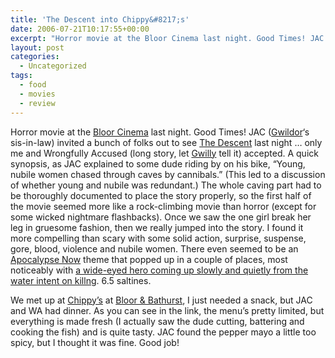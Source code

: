 ```yaml
---
title: 'The Descent into Chippy&#8217;s'
date: 2006-07-21T10:17:55+00:00
excerpt: "Horror movie at the Bloor Cinema last night. Good Times! JAC (Gwildor's sis-in-law) invited a bunch of folks out to"
layout: post
categories:
  - Uncategorized
tags:
  - food
  - movies
  - review
---
```

Horror movie at the [Bloor Cinema](http://www.bloorcinema.com/) last night. Good Times! JAC ([Gwildor](http://gwild0r.tumblr.com/)&#8216;s sis-in-law) invited a bunch of folks out to see [The Descent](http://www.imdb.com/title/tt0435625/) last night &#8230; only me and Wrongfully Accused (long story, let [Gwilly](http://gwild0r.tumblr.com/) tell it) accepted. A quick synopsis, as JAC explained to some dude riding by on his bike, &#8220;Young, nubile women chased through caves by cannibals.&#8221; (This led to a discussion of whether young and nubile was redundant.) The whole caving part had to be thoroughly documented to place the story properly, so the first half of the movie seemed more like a rock-climbing movie than horror (except for some wicked nightmare flashbacks). Once we saw the one girl break her leg in gruesome fashion, then we really jumped into the story. I found it more compelling than scary with some solid action, surprise, suspense, gore, blood, violence and nubile women. There even seemed to be an [Apocalypse Now](http://www.imdb.com/title/tt0078788/) theme that popped up in a couple of places, most noticeably with <a href="http://www.movieconnection.it/schede/vietnam/apocalypse_now-willard.jpg" data-fslightbox="lightbox">a wide-eyed hero coming up slowly and quietly from the water intent on killng</a>. 6.5 saltines.

We met up at [Chippy&#8217;s](http://www.chippys.ca/) at [Bloor & Bathurst](https://plus.google.com/107496157765234731539/about), I just needed a snack, but JAC and WA had dinner. As you can see in the link, the menu&#8217;s pretty limited, but everything is made fresh (I actually saw the dude cutting, battering and cooking the fish) and is quite tasty. JAC found the pepper mayo a little too spicy, but I thought it was fine. Good job!